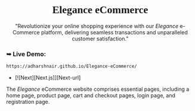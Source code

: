 <div align="center">
 <h1 align="center" style="font-family: Prata">Elegance eCommerce</h1>
  
  "Revolutionize your online shopping experience with our *Elegance* e-Commerce platform, delivering seamless transactions and unparalleled customer satisfaction."

</div>

### ➥ Live Demo:

```bash
https://adharshnair.github.io/Elegance-eCommerce/
```

* [![Next][Next.js]][Next-url]

The _Elegance_ eCommerce website comprises essential pages, including a home page, product page, cart and checkout pages, login page, and registration page.